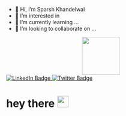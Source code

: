 - 👋 Hi, I’m Sparsh Khandelwal
- 👀 I’m interested in 
- 🌱 I’m currently learning ...
- 💞️ I’m looking to collaborate on ...

<div id="header" align="Center">
  <img src="https://media.giphy.com/media/M9gbBd9nbDrOTu1Mqx/giphy.gif" width="100"/>
</div>
<div id="badges">
  <a href="https://www.linkedin.com/in/sparsh-khandelwal0101/">
    <img src="https://img.shields.io/badge/LinkedIn-blue?style=for-the-badge&logo=linkedin&logoColor=white" alt="LinkedIn Badge"/>
  <a href="your-twitter-URL">
    <img src="https://img.shields.io/badge/Twitter-blue?style=for-the-badge&logo=twitter&logoColor=white" alt="Twitter Badge"/>
  </a>
</div>
<h1>
  hey there
  <img src="https://media.giphy.com/media/hvRJCLFzcasrR4ia7z/giphy.gif" width="30px"/>
</h1>